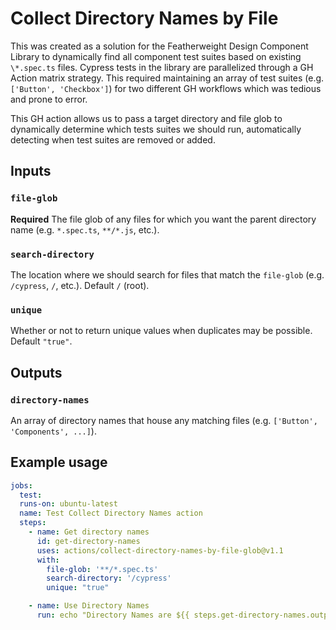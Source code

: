 # Collect Directory Names by File

This was created as a solution for the Featherweight Design Component Library to dynamically find all component test suites based on existing `\*.spec.ts` files. Cypress tests in the library are parallelized through a GH Action matrix strategy. This required maintaining an array of test suites (e.g. `['Button', 'Checkbox']`) for two different GH workflows which was tedious and prone to error.

This GH action allows us to pass a target directory and file glob to dynamically determine which tests suites we should run, automatically detecting when test suites are removed or added.

## Inputs

### `file-glob`

**Required** The file glob of any files for which you want the parent directory name (e.g. `*.spec.ts`, `**/*.js`, etc.).

### `search-directory`

The location where we should search for files that match the `file-glob` (e.g. `/cypress`, `/`, etc.). Default `/` (root).

### `unique`

Whether or not to return unique values when duplicates may be possible. Default `"true"`.

## Outputs

### `directory-names`

An array of directory names that house any matching files (e.g. `['Button', 'Components', ...]`).

## Example usage

```yaml
jobs:
  test:
  runs-on: ubuntu-latest
  name: Test Collect Directory Names action
  steps:
    - name: Get directory names
      id: get-directory-names
      uses: actions/collect-directory-names-by-file-glob@v1.1
      with:
        file-glob: '**/*.spec.ts'
        search-directory: '/cypress'
        unique: "true"

    - name: Use Directory Names
      run: echo "Directory Names are ${{ steps.get-directory-names.outputs.directory-names}}
```
